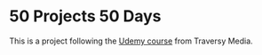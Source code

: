 50 Projects 50 Days
===================

This is a project following the [Udemy course](https://www.udemy.com/course/50-projects-50-days/) from Traversy Media.